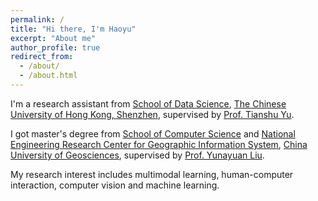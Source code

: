 ```yaml
---
permalink: /
title: "Hi there, I'm Haoyu"
excerpt: "About me"
author_profile: true
redirect_from: 
  - /about/
  - /about.html
---
```


I'm a research assistant from [School of Data Science](https://sds.cuhk.edu.cn/en), [The Chinese University of Hong Kong, Shenzhen](https://cuhk.edu.cn/en), supervised by [Prof. Tianshu Yu](https://mypage.cuhk.edu.cn/academics/yutianshu/). 

I got master's degree from [School of Computer Science](https://cs.cug.edu.cn/) and [National Engineering Research Center for Geographic Information System](https://gis.cug.edu.cn/zxgk/zxjj.htm), [China University of Geosciences](https://www.cug.edu.cn/), supervised by [Prof. Yunayuan Liu](https://cvlab-liuyuanyuan.github.io/).

My research interest includes multimodal learning, human-computer interaction, computer vision and machine learning.

<!-- You can find my CV here: [Haoyu's Curriculum Vitae](../assets/Curriculum_Vitae.pdf). -->

<!--  [Email](mailto:zhanghaoyu@cuhk.edu.cn) -->

<!-- / [Github](https://github.com/Haoyu-ha) -->

